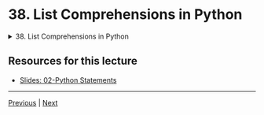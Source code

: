# 38. List Comprehensions in Python

<details>
  <summary> 38. List Comprehensions in Python </summary>

-   [Notebook: 06-List Comprehensions.ipynb](https://github.com/BloomTech-DS/Complete-Python-3-Bootcamp/blob/master/02-Python%20Statements/06-List%20Comprehensions.ipynb)

-   [Codebase: 06-list-comprehensions.py](../../../codebase/python-camp/02-Python-Statements/06-list-comprehensions.py)

</details> 


## Resources for this lecture


-   [Slides: 02-Python Statements](https://docs.google.com/presentation/d/17NZS1Ihs_AVzWNFrFkBW5cE0mdOJHJb-b0blyjTe25M/edit#slide=id.p)


---

[Previous](./37_Useful-Operators-in-Python.md) | [Next](./39_Python-Statements-Test-Overview.md)